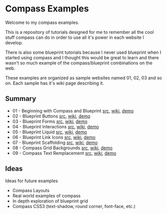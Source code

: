 Compass Examples
================

Welcome to my compass examples. 

This is a repository of tutorials designed for me to remember all the cool stuff compass can do in order
to use all it's power in each website I develop. 

There is also some blueprint tutorials because I never used blueprint when I started using compass and
I thought this would be great to learn and there wasn't so much example of the compass/blueprint combinations on the web.

These examples are organized as sample websites named 01, 02, 03 and so on. Each sample has it's wiki page describing it.

Summary
-------

* 01 - Beginning with Compass and Blueprint [src](https://github.com/niclupien/compass-examples/tree/master/01), [wiki](https://github.com/niclupien/compass-examples/wiki/Example-01), [demo](http://compass.niclupien.com/01/)
* 02 - Blueprint Buttons [src](https://github.com/niclupien/compass-examples/tree/master/02), [wiki](https://github.com/niclupien/compass-examples/wiki/Blueprint-buttons), [demo](http://compass.niclupien.com/02/)
* 03 - Blueprint Forms [src](https://github.com/niclupien/compass-examples/tree/master/03), [wiki](https://github.com/niclupien/compass-examples/wiki/Blueprint-forms), [demo](http://compass.niclupien.com/03/)
* 04 - Blueprint Interactions [src](https://github.com/niclupien/compass-examples/tree/master/04), [wiki](https://github.com/niclupien/compass-examples/wiki/Blueprint-interactions), [demo](http://compass.niclupien.com/04/)
* 05 - Blueprint Liquid [src](https://github.com/niclupien/compass-examples/tree/master/05), [wiki](https://github.com/niclupien/compass-examples/wiki/Blueprint-liquid), [demo](http://compass.niclupien.com/05/)
* 06 - Blueprint Link Icons [src](https://github.com/niclupien/compass-examples/tree/master/06), [wiki](https://github.com/niclupien/compass-examples/wiki/Blueprint-link-icons), [demo](http://compass.niclupien.com/06/)
* 07 - Blueprint Scaffolding [src](https://github.com/niclupien/compass-examples/tree/master/07), [wiki](https://github.com/niclupien/compass-examples/wiki/Blueprint-Scaffolding), [demo](http://compass.niclupien.com/07/)
* 08 - Compass Grid Backgrounds [src](https://github.com/niclupien/compass-examples/tree/master/08), [wiki](https://github.com/niclupien/compass-examples/wiki/Compass-Grid-Backgrounds), [demo](http://compass.niclupien.com/08/)
* 09 - Compass Text Remplacement [src](https://github.com/niclupien/compass-examples/tree/master/09), [wiki](https://github.com/niclupien/compass-examples/wiki/Compass-Text-Replacement), [demo](http://compass.niclupien.com/09/)

Ideas
-------------

Ideas for future examples

* Compass Layouts
* Real world examples of compass
* In depth exploration of blueprint grid
* Compass CSS3 (text-shadow, round corner, font-face, etc.)